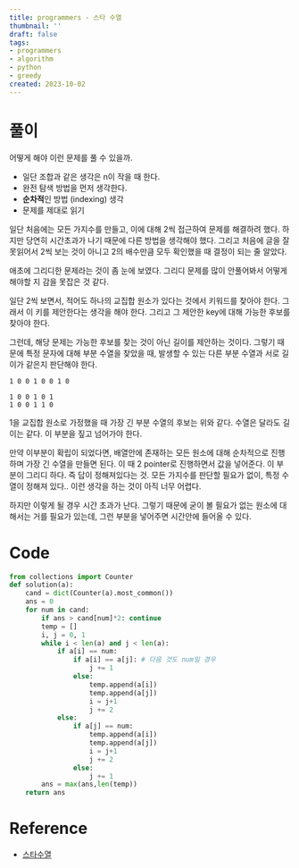 ```yaml
---
title: programmers - 스타 수열
thumbnail: ''
draft: false
tags:
- programmers
- algorithm
- python
- greedy
created: 2023-10-02
---
```


# 풀이

어떻게 해야 이런 문제를 풀 수 있을까. 

* 일단 조합과 같은 생각은 n이 작을 때 한다.
* 완전 탐색 방법을 먼저 생각한다.
* **순차적**인 방법 (indexing) 생각
* 문제를 제대로 읽기

일단 처음에는 모든 가지수를 만들고, 이에 대해 2씩 접근하여 문제를 해결하려 했다. 하지만 당연히 시간초과가 나기 때문에 다른 방법을 생각해야 했다. 그리고 처음에 글을 잘못읽어서 2씩 보는 것이 아니고 2의 배수만큼 모두 확인했을 때 결정이 되는 줄 알았다.

애초에 그리디한 문제라는 것이 좀 눈에 보였다. 그리디 문제를 많이 안풀어봐서 어떻게 해야할 지 감을 못잡은 것 같다. 

일단 2씩 보면서, 적어도 하나의 교집합 원소가 있다는 것에서 키워드를 찾아야 한다. 그래서 이 키를 제안한다는 생각을 해야 한다. 그리고 그 제안한 key에 대해 가능한 후보를 찾아야 한다.

그런데, 해당 문제는 가능한 후보를 찾는 것이 아닌 길이를 제안하는 것이다. 그렇기 때문에 특정 문자에 대해 부분 수열을 찾았을 때, 발생할 수 있는 다른 부분 수열과 서로 길이가 같은지 판단해야 한다.

````
1 0 0 1 0 0 1 0

1 0 0 1 0 1
1 0 0 1 1 0
````

1을 교집합 원소로 가정했을 때 가장 긴 부분 수열의 후보는 위와 같다. 수열은 달라도 길이는 같다. 이 부분을 짚고 넘어가야 한다.

만약 이부분이 확립이 되었다면, 배열안에 존재하는 모든 원소에 대해 순차적으로 진행하며 가장 긴 수열을 만들면 된다. 이 때 2 pointer로 진행하면서 값을 넣어준다. 이 부분이 그리디 하다. 즉 답이 정해져있다는 것. 모든 가지수를 판단할 필요가 없이, 특정 수열이 정해져 있다.. 이런 생각을 하는 것이 아직 너무 어렵다.

하지만 이렇게 될 경우 시간 초과가 난다. 그렇기 때문에 굳이 볼 필요가 없는 원소에 대해서는 거를 필요가 있는데, 그런 부분을 넣어주면 시간안에 들어올 수 있다.

# Code

````python
from collections import Counter
def solution(a):
    cand = dict(Counter(a).most_common())
    ans = 0
    for num in cand:
        if ans > cand[num]*2: continue
        temp = []
        i, j = 0, 1
        while i < len(a) and j < len(a):
            if a[i] == num:
                if a[i] == a[j]: # 다음 것도 num일 경우
                    j += 1
                else:
                    temp.append(a[i])
                    temp.append(a[j])
                    i = j+1
                    j += 2
            else:
                if a[j] == num:
                    temp.append(a[i])
                    temp.append(a[j])
                    i = j+1
                    j += 2
                else:
                    j += 1
        ans = max(ans,len(temp))
    return ans
````

# Reference

* [스타수열](https://school.programmers.co.kr/learn/courses/30/lessons/70130)
